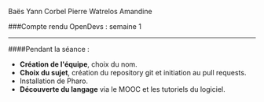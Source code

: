 Baës Yann
Corbel Pierre
Watrelos Amandine

###Compte rendu OpenDevs : semaine 1

---

####Pendant la séance :
- **Création de l'équipe**, choix du nom.
- **Choix du sujet**, création du repository git et initiation au pull requests.
- Installation de Pharo.
- **Découverte du langage** via le MOOC et les tutoriels du logiciel.
